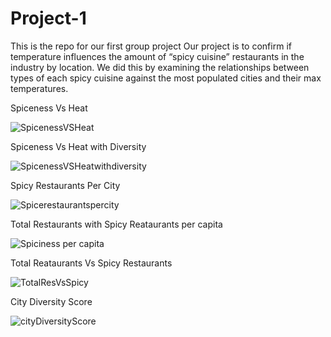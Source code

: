 # Project-1


This is the repo for our first group project
Our project is to confirm if temperature influences the amount of “spicy cuisine” restaurants in the industry by location.
We did this by examining the relationships between types of each spicy cuisine against the most populated cities and their max temperatures.





  Spiceness Vs Heat

![SpicenessVSHeat](https://user-images.githubusercontent.com/49598347/60761787-e2b85780-a015-11e9-9b83-128bf1a5df8b.png)


Spiceness Vs Heat with Diversity

![SpicenessVSHeatwithdiversity](https://user-images.githubusercontent.com/49598347/60761788-e2b85780-a015-11e9-9414-3f24e7464705.png)

Spicy Restaurants Per City

![Spicerestaurantspercity](https://user-images.githubusercontent.com/49598347/60761789-e2b85780-a015-11e9-8383-cc73a6b1945f.png)

Total Restaurants with Spicy Reataurants per capita

![Spiciness per capita](https://user-images.githubusercontent.com/49598347/60761790-e350ee00-a015-11e9-8329-e504978114d4.png)

Total Reataurants Vs Spicy Restaurants

![TotalResVsSpicy](https://user-images.githubusercontent.com/49598347/60761791-e350ee00-a015-11e9-8133-762231bb5462.png)

City Diversity Score

![cityDiversityScore](https://user-images.githubusercontent.com/49598347/60761786-e2b85780-a015-11e9-989d-f1e8c8c6352f.png)
